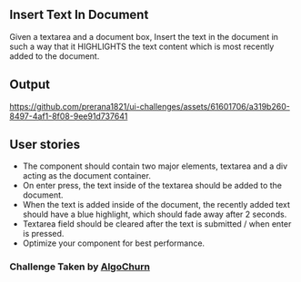 ## Insert Text In Document

Given a textarea and a document box, Insert the text in the document in such a way that it HIGHLIGHTS the text content which is most recently added to the document.

## Output
https://github.com/prerana1821/ui-challenges/assets/61601706/a319b260-8497-4af1-8f08-9ee91d737641

## User stories

- The <Document /> component should contain two major elements, textarea and a div acting as the document container.
- On enter press, the text inside of the textarea should be added to the document.
- When the text is added inside of the document, the recently added text should have a blue highlight, which should fade away after 2 seconds.
- Textarea field should be cleared after the text is submitted / when enter is pressed.
- Optimize your component for best performance.

### Challenge Taken by [AlgoChurn](https://www.algochurn.com/frontend/)
